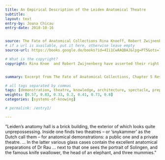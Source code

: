 ```yaml
---
title: An Empirical Description of the Leiden Anatomical Theatre
subtitle:
layout: text
entry-by: Joana Chicau
entry-date: 2018-10-16


source: The Fate of Anatomical Collections Rina Knoeff, Robert Zwijnenberg. Ashgate Publishing Company (2015)
# if a url is available, put it here, otherwise leave empty
source-url: https://books.google.de/books?id=4Ii1CwAAQBAJ&lpg=PT5&ots=7MRH3PJGTy&dq=The%20Fate%20of%20Anatomical%20Collections%20Rina%20Knoeff%2C%20Robert%20Zwijnenberg.%20Ashgate%20Publishing%20Company%20(2015)&pg=PP1#v=onepage&q=The%20Fate%20of%20Anatomical%20Collections%20Rina%20Knoeff,%20Robert%20Zwijnenberg.%20Ashgate%20Publishing%20Company%20(2015)&f=false

# What is the copyright?
copyright: Rina Knoe  and Robert Zwijnenberg have asserted their right under the copyright, Designs and Patents act, 1988, to be identified as the editors of this work.


summary: Excerpt from The Fate of Anatomical Collections, Chapter 5 Resilient Collections &#58; The long life of Leiden’s earliest Anatomical Collections by Tim Huisman

# all tags separated by commas
tags: [demonstration, theatre, knowledge, architecture, spectacle, preparations, Leiden]
weights: [0.57, 0.83, 0.33, 0.2, 0.41, 0.73, 0.8]
categories: [systems-of-knowing]

# permalink: /entry1/

---
```


"Leiden’s anatomy hall is a brick building, the exterior of which looks quite unprepossessing. Inside one  finds two theatres – or ‘snykammer’ as the Dutch call them – for anatomical demonstrations: a public one and a private theatre. ... In the latter various glass cases contain the excellent anatomical preparations of Dr Rau ... next to that one sees the portrait of Solingen, and the famous knife swallower, the head of an elephant, and three mummies."
